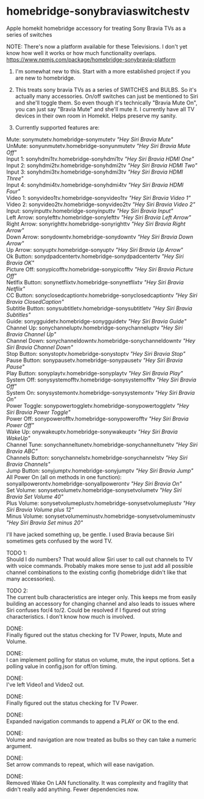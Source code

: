 # homebridge-sonybraviaswitchestv
Apple homekit homebridge accessory for treating Sony Bravia TVs as a series of switches

NOTE: There's now a platform available for these Televisions.  I don't yet know how well it works or how much functionality overlaps.
https://www.npmjs.com/package/homebridge-sonybravia-platform

1. I'm somewhat new to this.  Start with a more established project if you are new to homebridge.

2. This treats sony bravia TVs as a series of SWITCHES and BULBS.  So it's actually many accessories.  On/off switches can just be mentioned to Siri and she'll toggle them.  So even though it's technically "Bravia Mute On", you can just say "Bravia Mute" and she'll mute it.  I currently have all TV devices in their own room in Homekit.  Helps preserve my sanity.

3. Currently supported features are: </i><br>

Mute: sonymutetv.homebridge-sonymutetv <i>"Hey Siri Bravia Mute"</i><br>
UnMute: sonyunmutetv.homebridge-sonyunmutetv  <i>"Hey Siri Bravia Mute Off"</i><br>
Input 1: sonyhdmi1tv.homebridge-sonyhdmi1tv  <i>"Hey Siri Bravia HDMI One"</i><br>
Input 2: sonyhdmi2tv.homebridge-sonyhdmi2tv  <i>"Hey Siri Bravia HDMI Two"</i><br>
Input 3: sonyhdmi3tv.homebridge-sonyhdmi3tv  <i>"Hey Siri Bravia HDMI Three"</i><br>
Input 4: sonyhdmi4tv.homebridge-sonyhdmi4tv  <i>"Hey Siri Bravia HDMI Four"</i><br>
Video 1: sonyvideo1tv.homebridge-sonyvideo1tv  <i>"Hey Siri Bravia Video 1"</i><br>
Video 2: sonyvideo2tv.homebridge-sonyvideo2tv  <i>"Hey Siri Bravia Video 2"</i><br>
Input: sonyinputtv.homebridge-sonyinputtv  <i>"Hey Siri Bravia Input"</i><br>
Left Arrow: sonylefttv.homebridge-sonylefttv  <i>"Hey Siri Bravia Left Arrow"</i><br>
Right Arrow: sonyrighttv.homebridge-sonyrighttv  <i>"Hey Siri Bravia Right Arrow"</i><br>
Down Arrow: sonydowntv.homebridge-sonydowntv  <i>"Hey Siri Bravia Down Arrow"</i><br>
Up Arrow: sonyuptv.homebridge-sonyuptv  <i>"Hey Siri Bravia Up Arrow"</i><br>
Ok Button: sonydpadcentertv.homebridge-sonydpadcentertv  <i>"Hey Siri Bravia OK"</i><br>
Picture Off: sonypicofftv.homebridge-sonypicofftv  <i>"Hey Siri Bravia Picture Off"</i><br>
Netlfix Button: sonynetflixtv.homebridge-sonynetflixtv  <i>"Hey Siri Bravia Netflix"</i><br>
CC Button: sonyclosedcaptiontv.homebridge-sonyclosedcaptiontv <i>"Hey Siri Bravia ClosedCaption"</i><br>
Subtitle Button: sonysubtitletv.homebridge-sonysubtitletv <i>"Hey Siri Bravia Subtitles"</i><br>
Guide: sonygguidetv.homebridge-sonygguidetv <i>"Hey Siri Bravia Guide"</i><br>
Channel Up: sonychanneluptv.homebridge-sonychanneluptv <i>"Hey Siri Bravia Channel Up"</i><br>
Channel Down: sonychanneldowntv.homebridge-sonychanneldowntv <i>"Hey Siri Bravia Channel Down"</i><br>
Stop Button: sonystoptv.homebridge-sonystoptv <i>"Hey Siri Bravia Stop"</i><br>
Pause Button: sonypausetv.homebridge-sonypausetv <i>"Hey Siri Bravia Pause"</i><br>
Play Button: sonyplaytv.homebridge-sonyplaytv <i>"Hey Siri Bravia Play"</i><br>
System Off: sonysystemofftv.homebridge-sonysystemofftv <i>"Hey Siri Bravia Off"</i><br>
System On: sonysystemontv.homebridge-sonysystemontv <i>"Hey Siri Bravia On"</i><br>
Power Toggle: sonypowertoggletv.homebridge-sonypowertoggletv <i>"Hey Siri Bravia Power Toggle"</i><br>
Power Off: sonypowerofftv.homebridge-sonypowerofftv <i>"Hey Siri Bravia Power Off"</i><br>
Wake Up: onywakeuptv.homebridge-sonywakeuptv <i>"Hey Siri Bravia WakeUp"</i><br>
Channel Tune: sonychanneltunetv.homebridge-sonychanneltunetv <i>"Hey Siri Bravia ABC"</i><br>
Channels Button: sonychannelstv.homebridge-sonychannelstv <i>"Hey Siri Bravia Channels"</i><br>
Jump Button: sonyjumptv.homebridge-sonyjumptv <i>"Hey Siri Bravia Jump"</i><br>
All Power On (all on methods in one function): sonyallpowerontv.homebridge-sonyallpowerontv <i>"Hey Siri Bravia On"</i><br>
Set Volume: sonysetvolumetv.homebridge-sonysetvolumetv <i>"Hey Siri Bravia Set Volume 40"</i><br>
Plus Volume: sonysetvolumeplustv.homebridge-sonysetvolumeplustv <i>"Hey Siri Bravia Volume plus 12"</i><br>
Minus Volume: sonysetvolumeminustv.homebridge-sonysetvolumeminustv <i>"Hey Siri Bravia Set minus 20"</i><br>

I'll have jacked something up, be gentle.
I used Bravia because Siri sometimes gets confused by the word TV.

TODO 1: </br>
Should I do numbers? That would allow Siri user to call out channels to TV with voice commands.
Probably makes more sense to just add all possible channel combinations to the existing config (homebridge didn't like that many accessories).

TODO 2: </br>
The current bulb characteristics are integer only.  This keeps me from easily building an accessory for changing channel and also leads to issues where Siri confuses for/4 to/2.  Could be resolved if I figured out string characteristics.  I don't know how much is involved.

DONE: </br>
Finally figured out the status checking for TV Power, Inputs, Mute and Volume.

DONE:</br>
I can implement polling for status on volume, mute, the input options.  Set a polling value in config.json for off/on timing.

DONE:</br>
I've left Video1 and Video2 out.

DONE: </br>
Finally figured out the status checking for TV Power.

DONE:</br>
Expanded navigation commands to append a PLAY or OK to the end.

DONE:</br>
Volume and navigation are now treated as bulbs so they can take a numeric argument.

DONE:</br>
Set arrow commands to repeat, which will ease navigation.

DONE:</br>
Removed Wake On LAN functionality.  It was complexity and fragility that didn't really add anything.  Fewer dependencies now.
